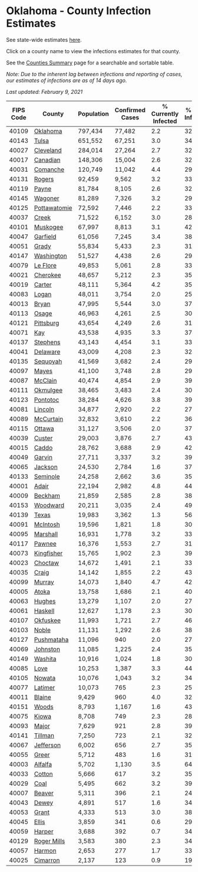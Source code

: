 # Oklahoma - County Infection Estimates

See state-wide estimates [here](/infections/us-ok).

Click on a county name to view the infections estimates for that county.

See the [Counties Summary](/infections/summary-counties) page for a searchable and sortable table.

*Note: Due to the inherent lag between infections and reporting of cases, our estimates of infections are as of 14 days ago.*

*Last updated: February 9, 2021*

|   FIPS Code |                       County |   Population |   Confirmed Cases |   % Currently Infected |   % Total Infected |
|-------------|------------------------------|--------------|-------------------|------------------------|--------------------|
|       40109 |         [Oklahoma](oklahoma) |      797,434 |            77,482 |                    2.2 |               32.3 |
|       40143 |               [Tulsa](tulsa) |      651,552 |            67,251 |                    3.0 |               34.1 |
|       40027 |       [Cleveland](cleveland) |      284,014 |            27,264 |                    2.7 |               32.0 |
|       40017 |         [Canadian](canadian) |      148,306 |            15,004 |                    2.6 |               32.9 |
|       40031 |         [Comanche](comanche) |      120,749 |            11,042 |                    4.4 |               29.7 |
|       40131 |             [Rogers](rogers) |       92,459 |             9,562 |                    3.2 |               33.8 |
|       40119 |               [Payne](payne) |       81,784 |             8,105 |                    2.6 |               32.8 |
|       40145 |           [Wagoner](wagoner) |       81,289 |             7,326 |                    3.2 |               29.9 |
|       40125 | [Pottawatomie](pottawatomie) |       72,592 |             7,446 |                    2.2 |               33.4 |
|       40037 |               [Creek](creek) |       71,522 |             6,152 |                    3.0 |               28.4 |
|       40101 |         [Muskogee](muskogee) |       67,997 |             8,813 |                    3.1 |               42.5 |
|       40047 |         [Garfield](garfield) |       61,056 |             7,245 |                    3.4 |               38.7 |
|       40051 |               [Grady](grady) |       55,834 |             5,433 |                    2.3 |               31.7 |
|       40147 |     [Washington](washington) |       51,527 |             4,438 |                    2.6 |               29.2 |
|       40079 |         [Le Flore](le-flore) |       49,853 |             5,061 |                    2.8 |               33.1 |
|       40021 |         [Cherokee](cherokee) |       48,657 |             5,212 |                    2.3 |               35.4 |
|       40019 |             [Carter](carter) |       48,111 |             5,364 |                    4.2 |               35.9 |
|       40083 |               [Logan](logan) |       48,011 |             3,754 |                    2.0 |               25.5 |
|       40013 |               [Bryan](bryan) |       47,995 |             5,544 |                    3.0 |               37.4 |
|       40113 |               [Osage](osage) |       46,963 |             4,261 |                    2.5 |               30.2 |
|       40121 |       [Pittsburg](pittsburg) |       43,654 |             4,249 |                    2.6 |               31.9 |
|       40071 |                   [Kay](kay) |       43,538 |             4,935 |                    3.3 |               37.4 |
|       40137 |         [Stephens](stephens) |       43,143 |             4,454 |                    3.1 |               33.7 |
|       40041 |         [Delaware](delaware) |       43,009 |             4,208 |                    2.3 |               32.6 |
|       40135 |         [Sequoyah](sequoyah) |       41,569 |             3,682 |                    2.4 |               29.1 |
|       40097 |               [Mayes](mayes) |       41,100 |             3,748 |                    2.8 |               29.7 |
|       40087 |           [McClain](mcclain) |       40,474 |             4,854 |                    2.9 |               39.1 |
|       40111 |         [Okmulgee](okmulgee) |       38,465 |             3,483 |                    2.4 |               30.0 |
|       40123 |         [Pontotoc](pontotoc) |       38,284 |             4,626 |                    3.8 |               39.1 |
|       40081 |           [Lincoln](lincoln) |       34,877 |             2,920 |                    2.2 |               27.5 |
|       40089 |       [McCurtain](mccurtain) |       32,832 |             3,610 |                    2.2 |               36.2 |
|       40115 |             [Ottawa](ottawa) |       31,127 |             3,506 |                    2.0 |               37.5 |
|       40039 |             [Custer](custer) |       29,003 |             3,876 |                    2.7 |               43.8 |
|       40015 |               [Caddo](caddo) |       28,762 |             3,688 |                    2.9 |               42.2 |
|       40049 |             [Garvin](garvin) |       27,711 |             3,337 |                    3.2 |               39.6 |
|       40065 |           [Jackson](jackson) |       24,530 |             2,784 |                    1.6 |               37.7 |
|       40133 |         [Seminole](seminole) |       24,258 |             2,662 |                    3.6 |               35.7 |
|       40001 |               [Adair](adair) |       22,194 |             2,982 |                    4.8 |               44.8 |
|       40009 |           [Beckham](beckham) |       21,859 |             2,585 |                    2.8 |               38.1 |
|       40153 |         [Woodward](woodward) |       20,211 |             3,035 |                    2.4 |               49.0 |
|       40139 |               [Texas](texas) |       19,983 |             3,362 |                    1.3 |               56.9 |
|       40091 |         [McIntosh](mcintosh) |       19,596 |             1,821 |                    1.8 |               30.2 |
|       40095 |         [Marshall](marshall) |       16,931 |             1,778 |                    3.2 |               33.9 |
|       40117 |             [Pawnee](pawnee) |       16,376 |             1,553 |                    2.7 |               31.9 |
|       40073 |     [Kingfisher](kingfisher) |       15,765 |             1,902 |                    2.3 |               39.7 |
|       40023 |           [Choctaw](choctaw) |       14,672 |             1,491 |                    2.1 |               33.0 |
|       40035 |               [Craig](craig) |       14,142 |             1,855 |                    2.2 |               43.2 |
|       40099 |             [Murray](murray) |       14,073 |             1,840 |                    4.7 |               42.1 |
|       40005 |               [Atoka](atoka) |       13,758 |             1,686 |                    2.1 |               40.1 |
|       40063 |             [Hughes](hughes) |       13,279 |             1,107 |                    2.0 |               27.2 |
|       40061 |           [Haskell](haskell) |       12,627 |             1,178 |                    2.3 |               30.6 |
|       40107 |         [Okfuskee](okfuskee) |       11,993 |             1,721 |                    2.7 |               46.5 |
|       40103 |               [Noble](noble) |       11,131 |             1,292 |                    2.6 |               38.4 |
|       40127 |     [Pushmataha](pushmataha) |       11,096 |               940 |                    2.0 |               27.5 |
|       40069 |         [Johnston](johnston) |       11,085 |             1,225 |                    2.4 |               35.9 |
|       40149 |           [Washita](washita) |       10,916 |             1,024 |                    1.8 |               30.4 |
|       40085 |                 [Love](love) |       10,253 |             1,387 |                    3.3 |               44.4 |
|       40105 |             [Nowata](nowata) |       10,076 |             1,043 |                    3.2 |               34.7 |
|       40077 |           [Latimer](latimer) |       10,073 |               765 |                    2.3 |               25.3 |
|       40011 |             [Blaine](blaine) |        9,429 |               960 |                    4.0 |               32.6 |
|       40151 |               [Woods](woods) |        8,793 |             1,167 |                    1.6 |               43.4 |
|       40075 |               [Kiowa](kiowa) |        8,708 |               749 |                    2.3 |               28.1 |
|       40093 |               [Major](major) |        7,629 |               921 |                    2.8 |               39.3 |
|       40141 |           [Tillman](tillman) |        7,250 |               723 |                    2.1 |               32.7 |
|       40067 |       [Jefferson](jefferson) |        6,002 |               656 |                    2.7 |               35.6 |
|       40055 |               [Greer](greer) |        5,712 |               483 |                    1.6 |               31.3 |
|       40003 |           [Alfalfa](alfalfa) |        5,702 |             1,130 |                    3.5 |               64.3 |
|       40033 |             [Cotton](cotton) |        5,666 |               617 |                    3.2 |               35.7 |
|       40029 |                 [Coal](coal) |        5,495 |               662 |                    3.2 |               39.1 |
|       40007 |             [Beaver](beaver) |        5,311 |               396 |                    2.1 |               24.6 |
|       40043 |               [Dewey](dewey) |        4,891 |               517 |                    1.6 |               34.6 |
|       40053 |               [Grant](grant) |        4,333 |               513 |                    3.0 |               38.6 |
|       40045 |               [Ellis](ellis) |        3,859 |               341 |                    0.6 |               29.1 |
|       40059 |             [Harper](harper) |        3,688 |               392 |                    0.7 |               34.8 |
|       40129 |   [Roger Mills](roger-mills) |        3,583 |               380 |                    2.3 |               34.5 |
|       40057 |             [Harmon](harmon) |        2,653 |               277 |                    1.7 |               33.1 |
|       40025 |         [Cimarron](cimarron) |        2,137 |               123 |                    0.9 |               19.0 |